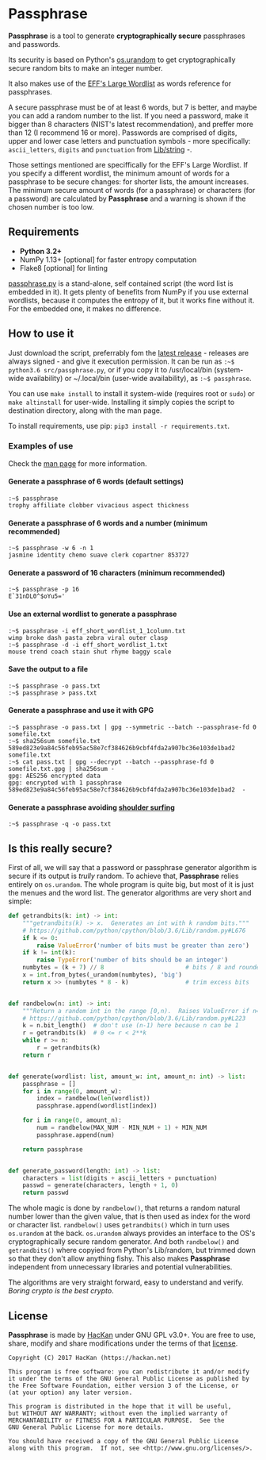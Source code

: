 # Passphrase

**Passphrase** is a tool to generate **cryptographically secure** passphrases and passwords.

Its security is based on Python's [os.urandom](https://docs.python.org/3/library/os.html#os.urandom) to get cryptographically secure random bits to make an integer number.

It also makes use of the [EFF's Large Wordlist](https://www.eff.org/es/document/passphrase-wordlists) as words reference for passphrases.

A secure passphrase must be of at least 6 words, but 7 is better, and maybe you can add a random number to the list. If you need a password, make it bigger than 8 characters (NIST's latest recommendation), and preffer more than 12 (I recommend 16 or more). Passwords are comprised of digits, upper and lower case letters and punctuation symbols - more specifically: `ascii_letters`, `digits` and `punctuation` from [Lib/string](https://docs.python.org/3.6/library/string.html#string-constants) -.

Those settings mentioned are speciffically for the EFF's Large Wordlist. If you specify a different wordlist, the minimum amount of words for a passphrase to be secure changes: for shorter lists, the amount increases. The minimum secure amount of words (for a passphrase) or characters (for a password) are calculated by **Passphrase** and a warning is shown if the chosen number is too low.

## Requirements

* **Python 3.2+**
* NumPy 1.13+ [optional] for faster entropy computation
* Flake8 [optional] for linting

[passphrase.py](/src/passphrase.py) is a stand-alone, self contained script (the word list is embedded in it). It gets plenty of benefits from NumPy if you use external wordlists, because it computes the entropy of it, but it works fine without it. For the embedded one, it makes no difference.

## How to use it

Just download the script, preferrably fom the [latest release](https://github.com/HacKanCuBa/passphrase-py/releases/latest) - releases are always signed - and give it execution permission. It can be run as `:~$ python3.6 src/passphrase.py`, or if you copy it to /usr/local/bin (system-wide availability) or ~/.local/bin (user-wide availability), as `:~$ passphrase`.

You can use `make install` to install it system-wide (requires root or `sudo`) or `make altinstall` for user-wide. Installing it simply copies the script to destination directory, along with the man page.

To install requirements, use pip: `pip3 install -r requirements.txt`.

### Examples of use

Check the [man page](man/passphrase.md) for more information.

#### Generate a passphrase of 6 words (default settings)

```
:~$ passphrase
trophy affiliate clobber vivacious aspect thickness
```

#### Generate a passphrase of 6 words and a number (minimum recommended)

```
:~$ passphrase -w 6 -n 1
jasmine identity chemo suave clerk copartner 853727
```

#### Generate a password of 16 characters (minimum recommended)

```
:~$ passphrase -p 16
E`31nDL0^$oYu5='
```

#### Use an external wordlist to generate a passphrase

```
:~$ passphrase -i eff_short_wordlist_1_1column.txt
wimp broke dash pasta zebra viral outer clasp
:~$ passphrase -d -i eff_short_wordlist_1.txt 
mouse trend coach stain shut rhyme baggy scale
```

#### Save the output to a file

```
:~$ passphrase -o pass.txt
:~$ passphrase > pass.txt
```

#### Generate a passphrase and use it with GPG

```
:~$ passphrase -o pass.txt | gpg --symmetric --batch --passphrase-fd 0 somefile.txt
:~$ sha256sum somefile.txt
589ed823e9a84c56feb95ac58e7cf384626b9cbf4fda2a907bc36e103de1bad2  somefile.txt
:~$ cat pass.txt | gpg --decrypt --batch --passphrase-fd 0 somefile.txt.gpg | sha256sum -
gpg: AES256 encrypted data
gpg: encrypted with 1 passphrase
589ed823e9a84c56feb95ac58e7cf384626b9cbf4fda2a907bc36e103de1bad2  -
```

#### Generate a passphrase avoiding [shoulder surfing](https://en.wikipedia.org/wiki/Shoulder_surfing_(computer_security))

```
:~$ passphrase -q -o pass.txt
```

## Is this really secure?

First of all, we will say that a password or passphrase generator algorithm is secure if its output is *trully* random. To achieve that, **Passphrase** relies entirely on `os.urandom`. The whole program is quite big, but most of it is just the menues and the word list. The generator algorithms are very short and simple:

```python
def getrandbits(k: int) -> int:
    """getrandbits(k) -> x.  Generates an int with k random bits."""
    # https://github.com/python/cpython/blob/3.6/Lib/random.py#L676
    if k <= 0:
        raise ValueError('number of bits must be greater than zero')
    if k != int(k):
        raise TypeError('number of bits should be an integer')
    numbytes = (k + 7) // 8                       # bits / 8 and rounded up
    x = int.from_bytes(_urandom(numbytes), 'big')
    return x >> (numbytes * 8 - k)                # trim excess bits


def randbelow(n: int) -> int:
    """Return a random int in the range [0,n).  Raises ValueError if n==0."""
    # https://github.com/python/cpython/blob/3.6/Lib/random.py#L223
    k = n.bit_length()  # don't use (n-1) here because n can be 1
    r = getrandbits(k)  # 0 <= r < 2**k
    while r >= n:
        r = getrandbits(k)
    return r


def generate(wordlist: list, amount_w: int, amount_n: int) -> list:
    passphrase = []
    for i in range(0, amount_w):
        index = randbelow(len(wordlist))
        passphrase.append(wordlist[index])

    for i in range(0, amount_n):
        num = randbelow(MAX_NUM - MIN_NUM + 1) + MIN_NUM
        passphrase.append(num)

    return passphrase


def generate_password(length: int) -> list:
    characters = list(digits + ascii_letters + punctuation)
    passwd = generate(characters, length + 1, 0)
    return passwd
```

The whole magic is done by `randbelow()`, that returns a random natural number lower than the given value, that is then used as index for the word or character list. `randbelow()` uses `getrandbits()` which in turn uses `os.urandom` at the back. `os.urandom` always provides an interface to the OS's cryptographically secure random generator. And both `randbelow()` and `getrandbits()` where copyied from Python's Lib/random, but trimmed down so that they don't allow anything fishy. This also makes **Passphrase** independent from unnecessary libraries and potential vulnerabilities.

The algorithms are very straight forward, easy to understand and verify. *Boring crypto is the best crypto*.

## License

**Passphrase** is made by [HacKan](https://hackan.net) under GNU GPL v3.0+. You are free to use, share, modify and share modifications under the terms of that [license](LICENSE).

    Copyright (C) 2017 HacKan (https://hackan.net)

    This program is free software: you can redistribute it and/or modify
    it under the terms of the GNU General Public License as published by
    the Free Software Foundation, either version 3 of the License, or
    (at your option) any later version.

    This program is distributed in the hope that it will be useful,
    but WITHOUT ANY WARRANTY; without even the implied warranty of
    MERCHANTABILITY or FITNESS FOR A PARTICULAR PURPOSE.  See the
    GNU General Public License for more details.

    You should have received a copy of the GNU General Public License
    along with this program.  If not, see <http://www.gnu.org/licenses/>.
